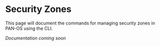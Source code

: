 # Security Zones

This page will document the commands for managing security zones in PAN-OS using the CLI.

*Documentation coming soon*
